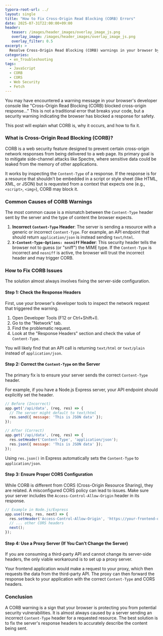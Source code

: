 ```yaml
---
typora-root-url: ../
layout: single
title: "How to Fix Cross-Origin Read Blocking (CORB) Errors"
date: 2025-07-31T22:00:00+09:00
header:
   teaser: /images/header_images/overlay_image_js.png
   overlay_image: /images/header_images/overlay_image_js.png
   overlay_filter: 0.5
excerpt: >
  Resolve Cross-Origin Read Blocking (CORB) warnings in your browser by ensuring the server sends the correct Content-Type and CORS headers for your API requests.
categories:
  - en_Troubleshooting
tags:
  - JavaScript
  - CORB
  - CORS
  - Web Security
  - Fetch
---
```


You may have encountered a warning message in your browser's developer console like "Cross-Origin Read Blocking (CORB) blocked cross-origin response..." This is not a traditional error that breaks your code, but a security warning indicating the browser has blocked a response for safety.

This post will explain what CORB is, why it occurs, and how to fix it.

### What is Cross-Origin Read Blocking (CORB)?

CORB is a web security feature designed to prevent certain cross-origin network responses from being delivered to a web page. Its primary goal is to mitigate side-channel attacks like Spectre, where sensitive data could be leaked from the memory of other applications.

It works by inspecting the `Content-Type` of a response. If the response is for a resource that shouldn't be embedded in a script or style sheet (like HTML, XML, or JSON) but is requested from a context that expects one (e.g., `<script>`, `<img>`), CORB may block it.

### Common Causes of CORB Warnings

The most common cause is a mismatch between the `Content-Type` header sent by the server and the type of content the browser expects.

1.  **Incorrect `Content-Type` Header**: The server is sending a resource with a generic or incorrect `Content-Type`. For example, an API endpoint that should return `application/json` is instead sending `text/html`.
2.  **`X-Content-Type-Options: nosniff` Header**: This security header tells the browser not to guess (or "sniff") the MIME type. If the `Content-Type` is incorrect and `nosniff` is active, the browser will trust the incorrect header and may trigger CORB.

### How to Fix CORB Issues

The solution almost always involves fixing the server-side configuration.

#### Step 1: Check the Response Headers

First, use your browser's developer tools to inspect the network request that triggered the warning.

1.  Open Developer Tools (F12 or Ctrl+Shift+I).
2.  Go to the "Network" tab.
3.  Find the problematic request.
4.  Look at the "Response Headers" section and check the value of `Content-Type`.

You will likely find that an API call is returning `text/html` or `text/plain` instead of `application/json`.

#### Step 2: Correct the `Content-Type` on the Server

The primary fix is to ensure your server sends the correct `Content-Type` header.

For example, if you have a Node.js Express server, your API endpoint should explicitly set the header.

```javascript
// Before (Incorrect)
app.get('/api/data', (req, res) => {
  // The server might default to text/html
  res.send({ message: 'This is JSON data' });
});

// After (Correct)
app.get('/api/data', (req, res) => {
  res.setHeader('Content-Type', 'application/json');
  res.json({ message: 'This is JSON data' });
});
```
Using `res.json()` in Express automatically sets the `Content-Type` to `application/json`.

#### Step 3: Ensure Proper CORS Configuration

While CORB is different from CORS (Cross-Origin Resource Sharing), they are related. A misconfigured CORS policy can lead to issues. Make sure your server includes the `Access-Control-Allow-Origin` header in its response.

```javascript
// Example in Node.js/Express
app.use((req, res, next) => {
  res.setHeader('Access-Control-Allow-Origin', 'https://your-frontend-domain.com');
  // ... other CORS headers
  next();
});
```

#### Step 4: Use a Proxy Server (If You Can't Change the Server)

If you are consuming a third-party API and cannot change its server-side headers, the only viable workaround is to set up a proxy server.

Your frontend application would make a request to your proxy, which then requests the data from the third-party API. The proxy can then forward the response back to your application with the correct `Content-Type` and CORS headers.

### Conclusion

A CORB warning is a sign that your browser is protecting you from potential security vulnerabilities. It is almost always caused by a server sending an incorrect `Content-Type` header for a requested resource. The best solution is to fix the server's response headers to accurately describe the content being sent.
